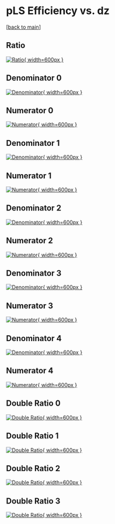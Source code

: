 # pLS Efficiency vs. dz

[[back to main](./)]



## Ratio

[![Ratio](../mtv/var/pLS_xtr_211_-1_eff_dz.png){ width=600px }](../mtv/var/pLS_xtr_211_-1_eff_dz.pdf)

## Denominator 0

[![Denominator](../mtv/den/pLS_xtr_211_-1_eff_dz_den0.png){ width=600px }](../mtv/den/pLS_xtr_211_-1_eff_dz_den0.pdf)

## Numerator 0

[![Numerator](../mtv/num/pLS_xtr_211_-1_eff_dz_num0.png){ width=600px }](../mtv/num/pLS_xtr_211_-1_eff_dz_num0.pdf)

## Denominator 1

[![Denominator](../mtv/den/pLS_xtr_211_-1_eff_dz_den1.png){ width=600px }](../mtv/den/pLS_xtr_211_-1_eff_dz_den1.pdf)

## Numerator 1

[![Numerator](../mtv/num/pLS_xtr_211_-1_eff_dz_num1.png){ width=600px }](../mtv/num/pLS_xtr_211_-1_eff_dz_num1.pdf)

## Denominator 2

[![Denominator](../mtv/den/pLS_xtr_211_-1_eff_dz_den2.png){ width=600px }](../mtv/den/pLS_xtr_211_-1_eff_dz_den2.pdf)

## Numerator 2

[![Numerator](../mtv/num/pLS_xtr_211_-1_eff_dz_num2.png){ width=600px }](../mtv/num/pLS_xtr_211_-1_eff_dz_num2.pdf)

## Denominator 3

[![Denominator](../mtv/den/pLS_xtr_211_-1_eff_dz_den3.png){ width=600px }](../mtv/den/pLS_xtr_211_-1_eff_dz_den3.pdf)

## Numerator 3

[![Numerator](../mtv/num/pLS_xtr_211_-1_eff_dz_num3.png){ width=600px }](../mtv/num/pLS_xtr_211_-1_eff_dz_num3.pdf)

## Denominator 4

[![Denominator](../mtv/den/pLS_xtr_211_-1_eff_dz_den4.png){ width=600px }](../mtv/den/pLS_xtr_211_-1_eff_dz_den4.pdf)

## Numerator 4

[![Numerator](../mtv/num/pLS_xtr_211_-1_eff_dz_num4.png){ width=600px }](../mtv/num/pLS_xtr_211_-1_eff_dz_num4.pdf)

## Double Ratio 0

[![Double Ratio](../mtv/ratio/pLS_xtr_211_-1_eff_dz_ratio0.png){ width=600px }](../mtv/ratio/pLS_xtr_211_-1_eff_dz_ratio0.pdf)

## Double Ratio 1

[![Double Ratio](../mtv/ratio/pLS_xtr_211_-1_eff_dz_ratio1.png){ width=600px }](../mtv/ratio/pLS_xtr_211_-1_eff_dz_ratio1.pdf)

## Double Ratio 2

[![Double Ratio](../mtv/ratio/pLS_xtr_211_-1_eff_dz_ratio2.png){ width=600px }](../mtv/ratio/pLS_xtr_211_-1_eff_dz_ratio2.pdf)

## Double Ratio 3

[![Double Ratio](../mtv/ratio/pLS_xtr_211_-1_eff_dz_ratio3.png){ width=600px }](../mtv/ratio/pLS_xtr_211_-1_eff_dz_ratio3.pdf)


